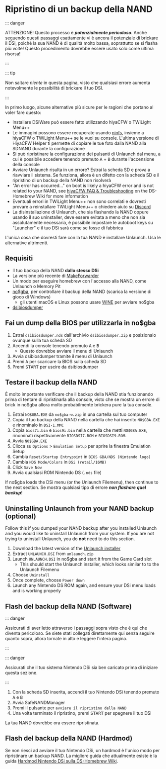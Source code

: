 ---
---

# Ripristino di un backup della NAND

::: danger

ATTENZIONE! Questo processo è ***potenzialmente pericoloso***. Anche seguendo questi passaggi esattamente vi è ancora il potenziale di brickare il DSi, poiché la sua NAND è di qualità molto bassa, soprattutto se si flasha più volte! Questo procedimento dovrebbe essere usato solo come ultima risorsa!

:::

::: tip

Non saltare *niente* in questa pagina, visto che qualsiasi errore aumenta notevolmente le possibilità di brickare il tuo DSI.

:::

In primo luogo, alcune alternative più sicure per le ragioni che portano al voler fare questo:
- Installare DSiWare può essere fatto utilizzando hiyaCFW o TWiLight Menu++
- Le immagini possono essere recuperate usando [ninfs](https://github.com/ihaveamac/ninfs/releases), insieme a hiyaCFW o TWiLight Menu++ se le vuoi su console. L'ultima versione di HiyaCFW Helper ti permette di copiare le tue foto dalla NAND alla SDNAND durante la configurazione
- Si può ripristinare la configurazione dei pulsanti di Unlaunch dal menu, a cui è possibile accedere tenendo premuto <kbd class="face">A</kbd> + <kbd class="face">B</kbd> durante l'accensione della console
- Avviare Unlaunch risulta in un errore? Estrai la scheda SD e prova a riavviare il sistema. Se funziona, allora è un difetto con la scheda SD e il ripristino di un backup della NAND non risolverà
- "An error has occurred..." on boot is likely a hiyaCFW error and is not related to your NAND, see [hiyaCFW FAQ & Troubleshooting](https://wiki.ds-homebrew.com/hiyacfw/faq) on the DS-Homebrew Wiki for more information
- Eventuali errori in TWiLight Menu++ non sono correlati e dovresti provare a reinstallare TWiLight Menu++ o chiedere aiuto su [Discord](https://ds-homebrew.com/discord)
- La disinstallazione di Unlaunch, che sia flashando la NAND oppure usando il suo uninstaller, deve essere evitata a meno che non sia assolutamente necessaria, è possibile impostare le autoboot keys su "Launcher" e il tuo DSi sarà come se fosse di fabbrica

L'unica cosa che dovresti fare con la tua NAND è installare Unlaunch. Usa le alternative altrimenti.

## Requisiti
- Il tuo backup della NAND **dallo stesso DSi**
- La versione più recente di [MakeForwarder](https://github.com/DS-Homebrew/SafeNANDManager/releases/latest/download/SafeNANDManager.nds)
- Un modo per eseguire homebrew con l'accesso alla NAND, come Unlaunch o Memory Pit
- [no$gba](https://problemkaputt.de/gba.htm), per controllare il backup della NAND (scarica la versione di gioco di Windows)
   - gli utenti macOS e Linux possono usare [WINE](https://winehq.org) per avviare no$gba
- [dsibiosdumper](http://melonds.kuribo64.net/downloads/dsibiosdumper.7z)

## Fai un dump della BIOS per utilizzarla in no$gba
1. Estrai `dsibiosdumper.nds` dall'archivio `dsibiosdumper.zip` e posizionalo ovunque sulla tua scheda SD
2. Accendi la console tenendo premuto <kbd class="face">A</kbd> e <kbd class="face">B</kbd>
   - Questo dovrebbe avviare il menu di Unlaunch
3. Avvia dsibiosdumper tramite il menu di Unlaunch
4. Premi <kbd class="face">A</kbd> per scaricare la BIOS sulla scheda SD
5. Premi <kbd>START</kbd> per uscire da dsibiosdumper

## Testare il backup della NAND
È molto importante verificare che il backup della NAND stia funzionando prima di tentare di ripristinarla alla console, visto che se mostra un errore di brick in no$gba allora molto probabilmente brickera pure la tua console.
1. Estrai `NO$GBA.EXE` da `no$gba-w.zip` in una cartella sul tuo computer
2. Copia il tuo backup della NAND nella cartella che hai inserito `NO$GBA.EXE` e rinominalo in `DSI-1.MMC`
3. Copia `bios7i.bin` e `bios9i.bin` nella cartella che metti `NO$GBA.EXE`, rinominati rispettivamente `BIOSDSI7.ROM` e `BIOSDSI9.ROM`.
4. Avvia `NO$GBA.EXE`
5. Clicca su `Options` > `Emulation Setup` per aprire la finestra Emulation Setup
6. Cambia `Reset/Startup Entrypoint` in `BIOS GBA/NDS (Nintendo logo)`
7. Cambia `NDS Mode/Colors` in `DSi (retail/16MB)`
8. Click `Save Now`
9. Avvia qualsiasi ROM Nintendo DS (`.nds` file)

If no$gba loads the DSi menu (or the Unlaunch Filemenu), then continue to the next section. Se mostra qualsiasi tipo di errore ***non flashare quel backup***!

## Uninstalling Unlaunch from your NAND backup (optional)
Follow this if you dumped your NAND backup after you installed Unlaunch and you would like to uninstall Unlaunch from your system. If you are not trying to uninstall Unlaunch, you do **not** need to do this section.
1. Download the latest version of the [Unlaunch installer](https://problemkaputt.de/unlaunch.zip)
1. Extract `UNLAUNCH.DSI` from `unlaunch.zip`
1. Launch `UNLAUNCH.DSI` in no$gba and start it from the Game Card slot
   - This should start the Unlaunch installer, which looks similar to to the Unlaunch Filemenu
1. Choose `Uninstall`
1. Once complete, choose `Power down`
1. Launch any Nintendo DS ROM again, and ensure your DSi menu loads and is working properly

## Flash del backup della NAND (Software)

::: danger

Assicurati di aver letto attraverso i passaggi sopra visto che è qui che diventa pericoloso. Se siete stati collegati direttamente qui senza seguire quanto sopra, allora tornate in alto e leggere l'intera pagina.

:::

::: danger

Assicurati che il tuo sistema Nintendo DSi sia ben caricato prima di iniziare questa sezione.

:::

1. Con la scheda SD inserita, accendi il tuo Nintendo DSi tenendo premuto <kbd class="face">A</kbd> e <kbd class="face">B</kbd>
3. Avvia SafeNANDManager
4. Premi il pulsante per `avviare il ripristino della NAND`
6. Una volta terminato il ripristino, premi <kbd>START</kbd> per spegnere il tuo DSi

La tua NAND dovrebbe ora essere ripristinata.

## Flash del backup della NAND (Hardmod)
Se non riesci ad avviare il tuo Nintendo DSi, un hardmod è l'unico modo per ripristinare un backup NAND. La migliore guida che attualmente esiste è la guida [ Hardmod Nintendo DSi sulla DS-Homebrew Wiki](https://wiki.ds-homebrew.com/ds-index/hardmod#nintendo-dsi).
